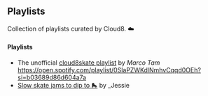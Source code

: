 ## Playlists

Collection of playlists curated by Cloud8. ☁️

#### Playlists

- The unofficial [cloud8skate playlist](https://open.spotify.com/playlist/61CzxnV9FJHQ6E3j2ItCzv) by _Marco Tam_
  https://open.spotify.com/playlist/0SlaPZWKdlNmhvCqqd0OEh?si=b03689d86d604a7a
- [Slow skate jams to dip to 🛼](https://open.spotify.com/playlist/0SlaPZWKdlNmhvCqqd0OEh) by \_Jessie
